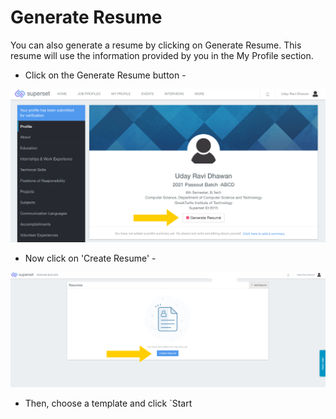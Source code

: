 # Generate Resume

You can also generate a resume by clicking on Generate Resume. This resume will use the information provided by you in the My Profile section. 

* Click on the Generate Resume button -

![](../../.gitbook/assets/image%20%28177%29.png)

* Now click on 'Create Resume' -

![](../../.gitbook/assets/image%20%28174%29.png)

* Then, choose a template and click \`Start 





